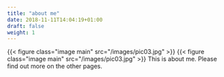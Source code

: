 ```yaml
---
title: "about me"
date: 2018-11-11T14:04:19+01:00
draft: false
weight: 1
---
```

{{< figure class="image main" src="/images/pic03.jpg" >}} {{< figure class="image main" src="/images/pic03.jpg" >}}
This is about me. Please find out more on the other pages.

